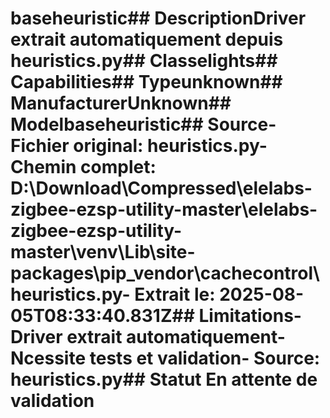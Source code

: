 # baseheuristic##  DescriptionDriver extrait automatiquement depuis heuristics.py##  Classelights##  Capabilities##  Typeunknown##  ManufacturerUnknown##  Modelbaseheuristic##  Source- **Fichier original**: heuristics.py- **Chemin complet**: D:\Download\Compressed\elelabs-zigbee-ezsp-utility-master\elelabs-zigbee-ezsp-utility-master\venv\Lib\site-packages\pip\_vendor\cachecontrol\heuristics.py- **Extrait le**: 2025-08-05T08:33:40.831Z##  Limitations- Driver extrait automatiquement- Ncessite tests et validation- Source: heuristics.py##  Statut En attente de validation